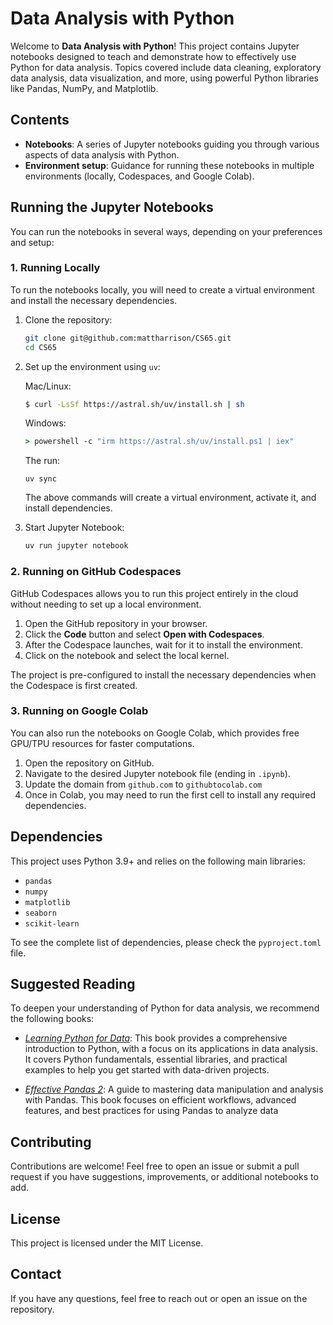 # Data Analysis with Python

Welcome to **Data Analysis with Python**! This project contains Jupyter notebooks designed to teach and demonstrate how to effectively use Python for data analysis. Topics covered include data cleaning, exploratory data analysis, data visualization, and more, using powerful Python libraries like Pandas, NumPy, and Matplotlib.

## Contents

- **Notebooks**: A series of Jupyter notebooks guiding you through various aspects of data analysis with Python.
- **Environment setup**: Guidance for running these notebooks in multiple environments (locally, Codespaces, and Google Colab).

## Running the Jupyter Notebooks

You can run the notebooks in several ways, depending on your preferences and setup:

### 1. Running Locally

To run the notebooks locally, you will need to create a virtual environment and install the necessary dependencies.

1. Clone the repository:
   ```sh
   git clone git@github.com:mattharrison/CS65.git
   cd CS65
   ```

2. Set up the environment using `uv`:

   Mac/Linux:
   ```sh
   $ curl -LsSf https://astral.sh/uv/install.sh | sh
   ```
   Windows:
   ```cmd
   > powershell -c "irm https://astral.sh/uv/install.ps1 | iex"
   ```

   The run:
   ```
   uv sync
   ```

   The above commands will create a virtual environment, activate it, and install dependencies.

4. Start Jupyter Notebook:
   ```sh
   uv run jupyter notebook
   ```

### 2. Running on GitHub Codespaces

GitHub Codespaces allows you to run this project entirely in the cloud without needing to set up a local environment.

1. Open the GitHub repository in your browser.
2. Click the **Code** button and select **Open with Codespaces**.
3. After the Codespace launches, wait for it to install the environment.
4. Click on the notebook and select the local kernel.

The project is pre-configured to install the necessary dependencies when the Codespace is first created.

### 3. Running on Google Colab

You can also run the notebooks on Google Colab, which provides free GPU/TPU resources for faster computations.

1. Open the repository on GitHub.
2. Navigate to the desired Jupyter notebook file (ending in `.ipynb`).
3. Update the domain from `github.com` to `githubtocolab.com`
4. Once in Colab, you may need to run the first cell to install any required dependencies.

## Dependencies

This project uses Python 3.9+ and relies on the following main libraries:

- `pandas`
- `numpy`
- `matplotlib`
- `seaborn`
- `scikit-learn`

To see the complete list of dependencies, please check the `pyproject.toml` file.

## Suggested Reading

To deepen your understanding of Python for data analysis, we recommend the following books:

- [*Learning Python for Data*](https://store.metasnake.com/learningpy): This book provides a comprehensive introduction to Python, with a focus on its applications in data analysis. It covers Python fundamentals, essential libraries, and practical examples to help you get started with data-driven projects.

- [*Effective Pandas 2*](https://store.metasnake.com/effective-pandas-book): A guide to mastering data manipulation and analysis with Pandas. This book focuses on efficient workflows, advanced features, and best practices for using Pandas to analyze data

## Contributing

Contributions are welcome! Feel free to open an issue or submit a pull request if you have suggestions, improvements, or additional notebooks to add.

## License

This project is licensed under the MIT License. 

## Contact

If you have any questions, feel free to reach out or open an issue on the repository.

